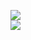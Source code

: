 [![](https://img.shields.io/badge/Made%20With-Github%20Spray-lightgrey.svg?style=for-the-badge&logo=github)](https://github.com/Annihil/github-spray#1510)  
[![](https://i.imgur.com/2DrTn0Z.gif)](https://github.com/Annihil/github-spray)